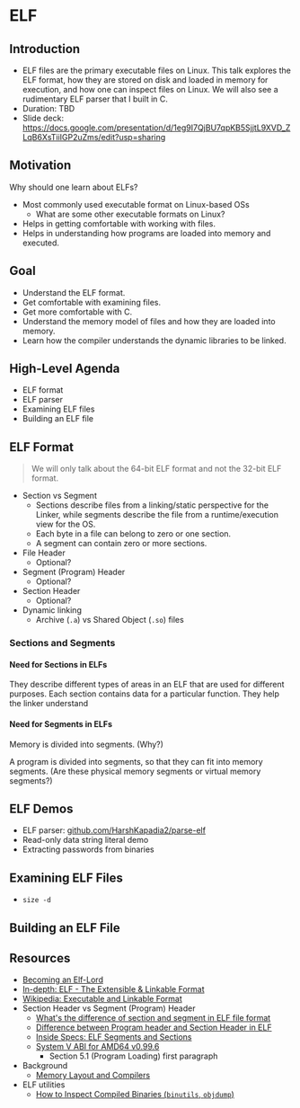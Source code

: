 # ELF

## Introduction

-   ELF files are the primary executable files on Linux. This talk explores the ELF format, how they are stored on disk and loaded in memory for execution, and how one can inspect files on Linux. We will also see a rudimentary ELF parser that I built in C.
-   Duration: TBD
-   Slide deck: https://docs.google.com/presentation/d/1eg9I7QjBU7qpKB5SjjtL9XVD_ZLqB6XsTiiIGP2uZms/edit?usp=sharing

## Motivation

Why should one learn about ELFs?

-   Most commonly used executable format on Linux-based OSs
    -   What are some other executable formats on Linux?
-   Helps in getting comfortable with working with files.
-   Helps in understanding how programs are loaded into memory and executed.

## Goal

-   Understand the ELF format.
-   Get comfortable with examining files.
-   Get more comfortable with C.
-   Understand the memory model of files and how they are loaded into memory.
-   Learn how the compiler understands the dynamic libraries to be linked.

## High-Level Agenda

-   ELF format
-   ELF parser
-   Examining ELF files
-   Building an ELF file

## ELF Format

> We will only talk about the 64-bit ELF format and not the 32-bit ELF format.

-   Section vs Segment
    -   Sections describe files from a linking/static perspective for the Linker, while segments describe the file from a runtime/execution view for the OS.
    -   Each byte in a file can belong to zero or one section.
    -   A segment can contain zero or more sections.
-   File Header
    -   Optional?
-   Segment (Program) Header
    -   Optional?
-   Section Header
    -   Optional?
-   Dynamic linking
    -   Archive (`.a`) vs Shared Object (`.so`) files

### Sections and Segments

#### Need for Sections in ELFs

They describe different types of areas in an ELF that are used for different purposes. Each section contains data for a particular function. They help the linker understand

#### Need for Segments in ELFs

Memory is divided into segments. (Why?)

A program is divided into segments, so that they can fit into memory segments. (Are these physical memory segments or virtual memory segments?)

## ELF Demos

-   ELF parser: [github.com/HarshKapadia2/parse-elf](https://github.com/HarshKapadia2/parse-elf)
-   Read-only data string literal demo
-   Extracting passwords from binaries

## Examining ELF Files

-   `size -d`

## Building an ELF File

## Resources

-   [Becoming an Elf-Lord](https://cpu.land/becoming-an-elf-lord)
-   [In-depth: ELF - The Extensible & Linkable Format](https://www.youtube.com/watch?v=nC1U1LJQL8o)
-   [Wikipedia: Executable and Linkable Format](https://en.wikipedia.org/wiki/Executable_and_Linkable_Format)
-   Section Header vs Segment (Program) Header
    -   [What's the difference of section and segment in ELF file format](https://stackoverflow.com/questions/14361248/whats-the-difference-of-section-and-segment-in-elf-file-format)
    -   [Difference between Program header and Section Header in ELF](https://stackoverflow.com/questions/23379880/difference-between-program-header-and-section-header-in-elf)
    -   [Inside Specs: ELF Segments and Sections](https://dvdhrm.github.io/2020/04/26/inside-specs-elf-segments-and-sections)
    -   [System V ABI for AMD64 v0.99.6](https://refspecs.linuxbase.org/elf/x86_64-abi-0.99.pdf)
        -   Section 5.1 (Program Loading) first paragraph
-   Background
    -   [Memory Layout and Compilers](https://linux.harshkapadia.me/#memory-layout-and-compilers)
-   ELF utilities
    -   [How to Inspect Compiled Binaries (`binutils`, `objdump`)](https://www.youtube.com/watch?v=bWMIpHVRFUo)
